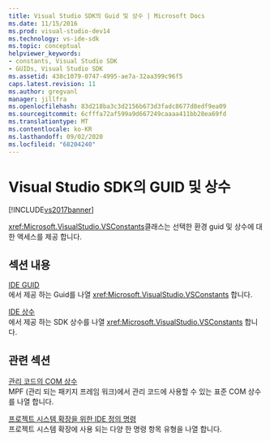 ```yaml
---
title: Visual Studio SDK의 Guid 및 상수 | Microsoft Docs
ms.date: 11/15/2016
ms.prod: visual-studio-dev14
ms.technology: vs-ide-sdk
ms.topic: conceptual
helpviewer_keywords:
- constants, Visual Studio SDK
- GUIDs, Visual Studio SDK
ms.assetid: 438c1079-0747-4995-ae7a-32aa399c96f5
caps.latest.revision: 11
ms.author: gregvanl
manager: jillfra
ms.openlocfilehash: 83d218ba3c3d2156b673d3fadc8677d8edf9ea09
ms.sourcegitcommit: 6cfffa72af599a9d667249caaaa411bb28ea69fd
ms.translationtype: MT
ms.contentlocale: ko-KR
ms.lasthandoff: 09/02/2020
ms.locfileid: "68204240"
---
```

# <a name="guids-and-constants-in-the-visual-studio-sdk"></a>Visual Studio SDK의 GUID 및 상수
[!INCLUDE[vs2017banner](../includes/vs2017banner.md)]

<xref:Microsoft.VisualStudio.VSConstants>클래스는 선택한 환경 guid 및 상수에 대 한 액세스를 제공 합니다.  
  
## <a name="in-this-section"></a>섹션 내용  
 [IDE GUID](../extensibility/ide-guids.md)  
 에서 제공 하는 Guid를 나열 <xref:Microsoft.VisualStudio.VSConstants> 합니다.  
  
 [IDE 상수](../extensibility/ide-constants.md)  
 에서 제공 하는 SDK 상수를 나열 <xref:Microsoft.VisualStudio.VSConstants> 합니다.  
  
## <a name="related-sections"></a>관련 섹션  
 [관리 코드의 COM 상수](../extensibility/com-constants-in-managed-code.md)  
 MPF (관리 되는 패키지 프레임 워크)에서 관리 코드에 사용할 수 있는 표준 COM 상수를 나열 합니다.  
  
 [프로젝트 시스템 확장을 위한 IDE 정의 명령](../extensibility/internals/ide-defined-commands-for-extending-project-systems.md)  
 프로젝트 시스템 확장에 사용 되는 다양 한 명령 항목 유형을 나열 합니다.
